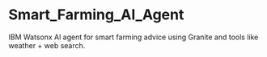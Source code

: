 # Smart_Farming_AI_Agent
IBM Watsonx Al agent for smart farming advice using Granite and tools like weather  +  web search.
